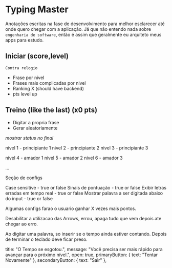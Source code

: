 # Typing Master

Anotações escritas na fase de desenvolvimento para melhor esclarecer até onde quero chegar com a aplicação. Já que não entendo nada sobre `engenharia de software`, então é assim que geralmente eu arquiteto meus apps para estudo.

## Iniciar (score,level)

`Contra relogio`

- Frase por nivel
- Frases mais complicadas por nivel
- Ranking X (should have backend)
- pts level up

## Treino (like the last) (x0 pts)

- Digitar a propria frase
- Gerar aleatoriamente

_mostrar status no final_

nivel 1 - principiante 1
nivel 2 - principiante 2
nivel 3 - principiante 3

nivel 4 - amador 1
nivel 5 - amador 2
nivel 6 - amador 3

...

Seção de configs

Case sensitive - true or false
Sinais de pontuação - true or false
Exibir letras erradas em tempo real - true or false
Mostrar palavra a ser digitada abaixo do input - true or false

Algumas configs farao o usuario ganhar X vezes mais pontos.

Desabilitar a utilizacao das Arrows, errou, apaga tudo que vem depois ate chegar ao erro.

Ao digitar uma palavra, so inserir se o tempo ainda estiver contando.
Depois de terminar o teclado deve ficar preso.

title: "O Tempo se esgotou.",
message: "Você precisa ser mais rápido para avançar para o próximo nível.",
open: true,
primaryButton: { text: "Tentar Novamente" },
secondaryButton: { text: "Sair" },
